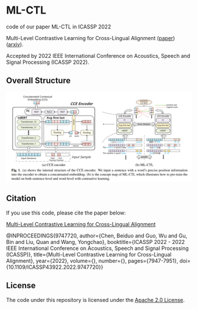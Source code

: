 # ML-CTL
code of our paper ML-CTL in ICASSP 2022

Multi-Level Contrastive Learning for Cross-Lingual Alignment ([paper](https://ieeexplore.ieee.org/document/9747720))([arxiv](https://arxiv.org/pdf/2202.13083.pdf)).

Accepted by 2022 IEEE International Conference on Acoustics, Speech and Signal Processing (ICASSP 2022).

## Overall Structure
![Image text](https://github.com/Mckysse/ML-CTL/blob/main/Mlctl.png)


## Citation
If you use this code, please cite the paper below:

[Multi-Level Contrastive Learning for Cross-Lingual Alignment](https://ieeexplore.ieee.org/document/9747720)

@INPROCEEDINGS{9747720,
  author={Chen, Beiduo and Guo, Wu and Gu, Bin and Liu, Quan and Wang, Yongchao},
  booktitle={ICASSP 2022 - 2022 IEEE International Conference on Acoustics, Speech and Signal Processing (ICASSP)}, 
  title={Multi-Level Contrastive Learning for Cross-Lingual Alignment}, 
  year={2022},
  volume={},
  number={},
  pages={7947-7951},
  doi={10.1109/ICASSP43922.2022.9747720}}


## License 
The code under this repository is licensed under the [Apache 2.0 License](https://github.com/Mckysse/ML-CTL/blob/main/LICENSE).
